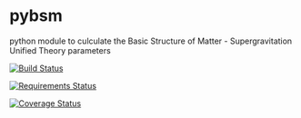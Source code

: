 # pybsm
python module to culculate the Basic Structure of Matter - Supergravitation Unified Theory parameters

[![Build Status](https://travis-ci.org/supergravity-org/pybsm.svg?branch=master)](https://travis-ci.org/supergravity-org/pybsm)

[![Requirements Status](https://requires.io/github/supergravity-org/pybsm/requirements.svg?branch=master)](https://requires.io/github/supergravity-org/pybsm/requirements/?branch=master)

[![Coverage Status](https://coveralls.io/repos/github/supergravity-org/pybsm/badge.svg?branch=master)](https://coveralls.io/github/supergravity-org/pybsm?branch=master)

